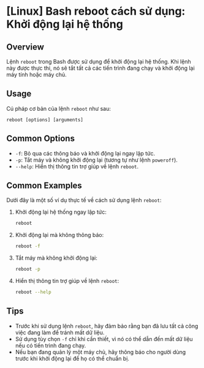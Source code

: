 # [Linux] Bash reboot cách sử dụng: Khởi động lại hệ thống

## Overview
Lệnh `reboot` trong Bash được sử dụng để khởi động lại hệ thống. Khi lệnh này được thực thi, nó sẽ tắt tất cả các tiến trình đang chạy và khởi động lại máy tính hoặc máy chủ.

## Usage
Cú pháp cơ bản của lệnh `reboot` như sau:
```
reboot [options] [arguments]
```

## Common Options
- `-f`: Bỏ qua các thông báo và khởi động lại ngay lập tức.
- `-p`: Tắt máy và không khởi động lại (tương tự như lệnh `poweroff`).
- `--help`: Hiển thị thông tin trợ giúp về lệnh `reboot`.

## Common Examples
Dưới đây là một số ví dụ thực tế về cách sử dụng lệnh `reboot`:

1. Khởi động lại hệ thống ngay lập tức:
   ```bash
   reboot
   ```

2. Khởi động lại mà không thông báo:
   ```bash
   reboot -f
   ```

3. Tắt máy mà không khởi động lại:
   ```bash
   reboot -p
   ```

4. Hiển thị thông tin trợ giúp về lệnh `reboot`:
   ```bash
   reboot --help
   ```

## Tips
- Trước khi sử dụng lệnh `reboot`, hãy đảm bảo rằng bạn đã lưu tất cả công việc đang làm để tránh mất dữ liệu.
- Sử dụng tùy chọn `-f` chỉ khi cần thiết, vì nó có thể dẫn đến mất dữ liệu nếu có tiến trình đang chạy.
- Nếu bạn đang quản lý một máy chủ, hãy thông báo cho người dùng trước khi khởi động lại để họ có thể chuẩn bị.